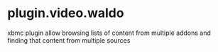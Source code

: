 plugin.video.waldo
==================

xbmc plugin allow browsing lists of content from multiple addons and finding that content from multiple sources